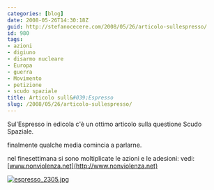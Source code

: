 ```yaml
---
categories: [blog]
date: 2008-05-26T14:30:18Z
guid: http://stefanocecere.com/2008/05/26/articolo-sullespresso/
id: 980
tags:
- azioni
- digiuno
- disarmo nucleare
- Europa
- guerra
- Movimento
- petizione
- scudo spaziale
title: Articolo sull&#039;Espresso
slug: /2008/05/26/articolo-sullespresso/
---
```


Sul'Espresso in edicola c'è un ottimo articolo sulla questione Scudo Spaziale.
  
finalmente qualche media comincia a parlarne.

nel finesettimana si sono moltiplicate le azioni e le adesioni: vedi: [www.nonviolenza.net](http://www.nonviolenza.net)

[![espresso_2305.jpg](http://stefanocecere.com/wp-content/uploads/sites/3/2008/05/espresso_2305.jpg)](http://stefanocecere.com/wp-content/uploads/sites/3/2008/05/espresso_2305.pdf "espresso_2305.pdf")